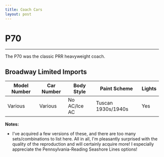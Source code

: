 ```yaml
---
title: Coach Cars
layout: post
---
```


# P70
---
The P70 was the classic PRR heavyweight coach.

## Broadway Limited Imports

| Model Number  | Car Number | Body Style   | Paint Scheme       | Lights   |
|---------------|------------|--------------|--------------------|----------|
| Various       | Various    | No AC/Ice AC | Tuscan 1930s/1940s | Yes      |


**Notes:**
 - I've acquired a few versions of these, and there are too many sets/combinations to list here. All in all, I'm pleasantly surprised with the quality of the reproduction and will certainly acquire more! I especially appreciate the Pennsylvania-Reading Seashore Lines options!
